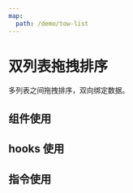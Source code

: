```yaml
---
map:
  path: /demo/tow-list
---
```

# 双列表拖拽排序

多列表之间拖拽排序，双向绑定数据。

## 组件使用

<demo src="./demo.vue"
title="使用组件"
desc="使用组件方式在多列表之间拖拽排序">
</demo>

## hooks 使用

<demo src="./demo.vue"
title="hooks 方式"
desc="使用 hooks 方式在多列表之间拖拽排序">
</demo>

## 指令使用

<demo src="./directive.vue"
title="指令方式"
desc="使用指令方式在多列表之间拖拽排序">
</demo>
